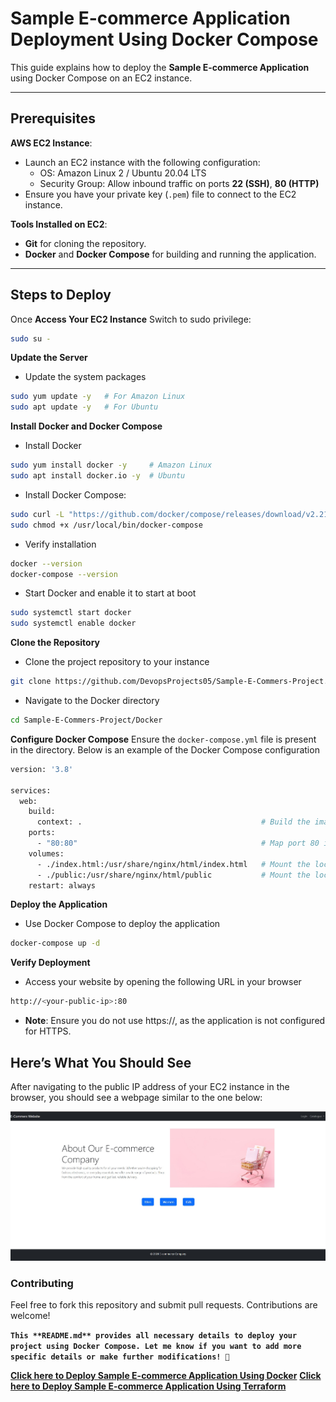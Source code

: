 # Sample E-commerce Application Deployment Using Docker Compose

This guide explains how to deploy the **Sample E-commerce Application** using Docker Compose on an EC2 instance.

---

## Prerequisites

  **AWS EC2 Instance**:
   - Launch an EC2 instance with the following configuration:
     - OS: Amazon Linux 2 / Ubuntu 20.04 LTS
     - Security Group: Allow inbound traffic on ports **22 (SSH)**, **80 (HTTP)**
   - Ensure you have your private key (`.pem`) file to connect to the EC2 instance.

  **Tools Installed on EC2**:
   - **Git** for cloning the repository.
   - **Docker** and **Docker Compose** for building and running the application.

---

## Steps to Deploy
Once **Access Your EC2 Instance** Switch to sudo privilege:
```bash
sudo su -
```
**Update the Server**
- Update the system packages
```bash
sudo yum update -y   # For Amazon Linux
sudo apt update -y   # For Ubuntu
```
**Install Docker and Docker Compose**
- Install Docker
```bash
sudo yum install docker -y     # Amazon Linux
sudo apt install docker.io -y  # Ubuntu
```
- Install Docker Compose:
```bash
sudo curl -L "https://github.com/docker/compose/releases/download/v2.21.0/docker-compose-$(uname -s)-$(uname -m)" -o /usr/local/bin/docker-compose
sudo chmod +x /usr/local/bin/docker-compose
```
- Verify installation
```bash
docker --version
docker-compose --version
```
- Start Docker and enable it to start at boot
```bash
sudo systemctl start docker
sudo systemctl enable docker
```
**Clone the Repository**
- Clone the project repository to your instance
```bash
git clone https://github.com/DevopsProjects05/Sample-E-Commers-Project.git
```
- Navigate to the Docker directory
```bash
cd Sample-E-Commers-Project/Docker
```
**Configure Docker Compose**
Ensure the `docker-compose.yml` file is present in the directory. Below is an example of the Docker Compose configuration
```bash
version: '3.8'

services:
  web:
    build:
      context: .                                        # Build the image from the Dockerfile in the current directory
    ports:
      - "80:80"                                         # Map port 80 in the container to port 8080 on the host
    volumes:
      - ./index.html:/usr/share/nginx/html/index.html   # Mount the local index.html file to NGINX's web root
      - ./public:/usr/share/nginx/html/public           # Mount the local public folder to Nginx public folder
    restart: always
```

**Deploy the Application**
- Use Docker Compose to deploy the application
```bash
docker-compose up -d
```
**Verify Deployment**
- Access your website by opening the following URL in your browser
```bash
http://<your-public-ip>:80
```
- **Note**: Ensure you do not use https://, as the application is not configured for HTTPS.

## Here’s What You Should See
After navigating to the public IP address of your EC2 instance in the browser, you should see a webpage similar to the one below:

![](/Docker-Compose/Webpage.jpg)

### Contributing
Feel free to fork this repository and submit pull requests. Contributions are welcome!

**`This **README.md** provides all necessary details to deploy your project using Docker Compose. Let me know if you want to add more specific details or make further modifications! 🚀`**


**[Click here to Deploy Sample E-commerce Application Using Docker](https://github.com/DevopsProjects05/Sample-E-Commers-Project/tree/main/Docker)**
**[Click here to Deploy Sample E-commerce Application Using Terraform ](https://github.com/DevopsProjects05/Sample-E-Commers-Project/tree/main/Terraform)**